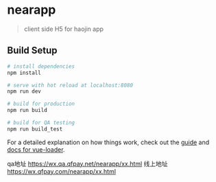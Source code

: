 # nearapp

> client side H5 for haojin app

## Build Setup

``` bash
# install dependencies
npm install

# serve with hot reload at localhost:8080
npm run dev

# build for production
npm run build

# build for QA testing
npm run build_test
```

For a detailed explanation on how things work, check out the [guide](http://vuejs-templates.github.io/webpack/) and [docs for vue-loader](http://vuejs.github.io/vue-loader).

qa地址  https://wx.qa.qfpay.net/nearapp/xx.html
线上地址  https://wx.qfpay.com/nearapp/xx.html

